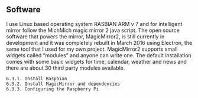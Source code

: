 ## Software
I use Linux based operating system RASBIAN ARM v 7 and for intelligent mirror follow the MichMich magic mirror 2 java script. The open source software that powers the mirror, MagicMirror2, is still currently in development and it was completely rebuilt in March 2016 using Electron, the same tool that I used for my own project. MagicMirror2 supports small widgets called “modules” and anyone can write one. The default installation comes with some basic widgets for time, calendar, weather and news and there are about 30 third party modules available.

    6.3.1. Install Raspbian
    6.3.2. Install MagicMirror and dependencies
    6.3.3. Configuring the Raspberry Pi
